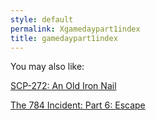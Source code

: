 ```yaml
---
style: default
permalink: Xgamedaypart1index
title: gamedaypart1index
---
```

You may also like:

[SCP-272: An Old Iron Nail](http://scp-wiki.net/scp-272)

[The 784 Incident: Part 6: Escape](http://scp-wiki.net/784incident6)
